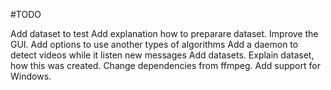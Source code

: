 #TODO

Add dataset to test
Add explanation how to preparare dataset.
Improve the GUI.
Add options to use another types of algorithms
Add a daemon to detect videos while it listen new messages
Add datasets. Explain dataset, how this was created.
Change dependencies from ffmpeg.
Add support for Windows.

